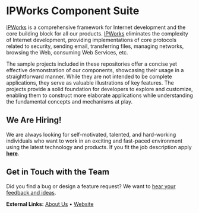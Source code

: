# IPWorks Component Suite

[IPWorks](https://www.nsoftware.com/ipworks) is a comprehensive framework for Internet development and the core building block for all our products. [IPWorks](https://www.nsoftware.com/ipworks) eliminates the complexity of Internet development, providing implementations of core protocols related to security, sending email, transferring files, managing networks, browsing the Web, consuming Web Services, etc.

The sample projects included in these repositories offer a concise yet effective demonstration of our components, showcasing their usage in a straightforward manner. While they are not intended to be complete applications, they serve as valuable illustrations of key features. The projects provide a solid foundation for developers to explore and customize, enabling them to construct more elaborate applications while understanding the fundamental concepts and mechanisms at play.

## We Are Hiring!

We are always looking for self-motivated, talented, and hard-working individuals who want to work in an exciting and fast-paced environment using the latest technology and products. If you fit the job description apply [**here**](https://www.nsoftware.com/company/jobs).

## Get in Touch with the Team
Did you find a bug or design a feature request? We want to [hear your feedback and ideas](https://www.nsoftware.com/support/submit).

**External Links:** [About Us](https://www.nsoftware.com/about-us/) • [Website](https://www.nsoftware.com/)
